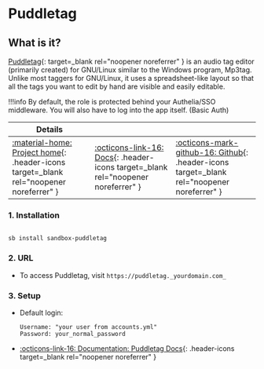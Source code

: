 # Puddletag

## What is it?

[Puddletag](https://docs.puddletag.net/){: target=_blank rel="noopener noreferrer" } is an audio tag editor (primarily created) for GNU/Linux similar to the Windows program, Mp3tag. Unlike most taggers for GNU/Linux, it uses a spreadsheet-like layout so that all the tags you want to edit by hand are visible and easily editable.

!!!info
    By default, the role is protected behind your Authelia/SSO middleware. You will also have to log into the app itself. (Basic Auth)

| Details     |             |             |
|-------------|-------------|-------------|
| [:material-home: Project home](https://docs.puddletag.net/){: .header-icons target=_blank rel="noopener noreferrer" } | [:octicons-link-16: Docs](https://docs.puddletag.net/docs.html){: .header-icons target=_blank rel="noopener noreferrer" } | [:octicons-mark-github-16: Github](https://github.com/Xirg/docker-puddletag){: .header-icons target=_blank rel="noopener noreferrer" }|

### 1. Installation

``` shell

sb install sandbox-puddletag

```

### 2. URL

- To access Puddletag, visit `https://puddletag._yourdomain.com_`

### 3. Setup

- Default login:

  ``` { .yaml}
  Username: "your user from accounts.yml"
  Password: your_normal_password
  ```

- [:octicons-link-16: Documentation: Puddletag Docs](https://docs.puddletag.net/docs.html){: .header-icons target=_blank rel="noopener noreferrer" }
